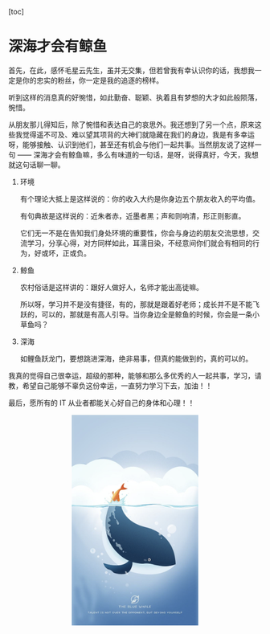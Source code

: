 [toc]

# 深海才会有鲸鱼

首先，在此，感怀毛星云先生，虽并无交集，但若曾我有幸认识你的话，我想我一定是你的忠实的粉丝，你一定是我的追逐的榜样。

听到这样的消息真的好惋惜，如此勤奋、聪颖、执着且有梦想的大才如此般陨落，惋惜。

从朋友那儿得知后，除了惋惜和表达自己的哀思外。我还想到了另一个点，原来这些我觉得遥不可及、难以望其项背的大神们就隐藏在我们的身边，我是有多幸运呀，能够接触、认识到他们，甚至还有机会与他们一起共事。当然朋友说了这样一句 —— 深海才会有鲸鱼嘛，多么有味道的一句话，是呀，说得真好，今天，我想就这句话聊一聊。

1. 环境

   有个理论大抵上是这样说的：你的收入大约是你身边五个朋友收入的平均值。

   有句典故是这样说的：近朱者赤，近墨者黑；声和则响清，形正则影直。

   它们无一不是在告知我们身处环境的重要性，你会与身边的朋友交流思想，交流学习，分享心得，对方同样如此，耳濡目染，不经意间你们就会有相同的行为，好或坏，正或负。

2. 鲸鱼

   农村俗话是这样讲的：跟好人做好人，名师才能出高徒嘛。

   所以呀，学习并不是没有捷径，有的，那就是跟着好老师；成长并不是不能飞跃的，可以的，那就是有高人引导。当你身边全是鲸鱼的时候，你会是一条小草鱼吗？

3. 深海

   如鲤鱼跃龙门，要想跳进深海，绝非易事，但真的能做到的，真的可以的。

我真的觉得自己很幸运，超级的那种，能够和那么多优秀的人一起共事，学习，请教，希望自己能够不辜负这份幸运，一直努力学习下去，加油！！

最后，愿所有的 IT 从业者都能关心好自己的身体和心理！！

<div align='center'>
	<img src='./images/jump.png' style='width: 50%' />
</div>

